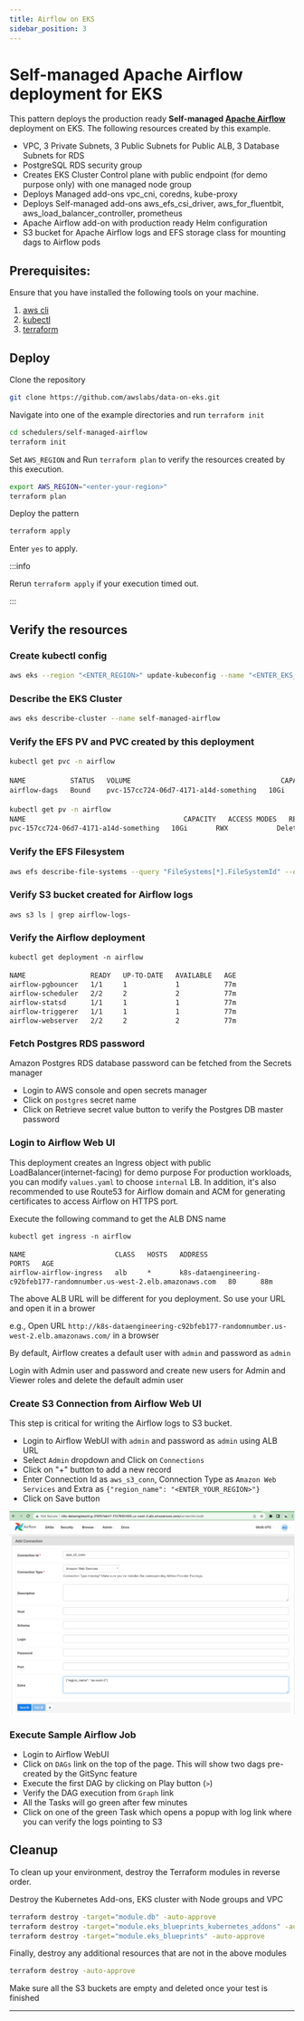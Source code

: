 ```yaml
---
title: Airflow on EKS
sidebar_position: 3
---
```


# Self-managed Apache Airflow deployment for EKS

This pattern deploys the production ready **Self-managed [Apache Airflow](https://airflow.apache.org/docs/apache-airflow/stable/)** deployment on EKS.
The following resources created by this example.

- VPC, 3 Private Subnets, 3 Public Subnets for Public ALB, 3 Database Subnets for RDS
- PostgreSQL RDS security group
- Creates EKS Cluster Control plane with public endpoint (for demo purpose only) with one managed node group
- Deploys Managed add-ons vpc_cni, coredns, kube-proxy
- Deploys Self-managed add-ons aws_efs_csi_driver, aws_for_fluentbit, aws_load_balancer_controller, prometheus
- Apache Airflow add-on with production ready Helm configuration
- S3 bucket for Apache Airflow logs and EFS storage class for mounting dags to Airflow pods

## Prerequisites:

Ensure that you have installed the following tools on your machine.

1. [aws cli](https://docs.aws.amazon.com/cli/latest/userguide/install-cliv2.html)
2. [kubectl](https://Kubernetes.io/docs/tasks/tools/)
3. [terraform](https://learn.hashicorp.com/tutorials/terraform/install-cli)

## Deploy

Clone the repository

```bash
git clone https://github.com/awslabs/data-on-eks.git
```

Navigate into one of the example directories and run `terraform init`

```bash
cd schedulers/self-managed-airflow
terraform init
```

Set `AWS_REGION` and Run `terraform plan` to verify the resources created by this execution.

```bash
export AWS_REGION="<enter-your-region>"
terraform plan
```

Deploy the pattern

```bash
terraform apply
```

Enter `yes` to apply.

:::info

Rerun `terraform apply` if your execution timed out.

:::

## Verify the resources

### Create kubectl config

```bash
aws eks --region "<ENTER_REGION>" update-kubeconfig --name "<ENTER_EKS_CLUSTER_ID>"
```

### Describe the EKS Cluster

```bash
aws eks describe-cluster --name self-managed-airflow
```

### Verify the EFS PV and PVC created by this deployment

```bash
kubectl get pvc -n airflow  

NAME           STATUS   VOLUME                                     CAPACITY   ACCESS MODES   STORAGECLASS   AGE
airflow-dags   Bound    pvc-157cc724-06d7-4171-a14d-something   10Gi       RWX            efs-sc         73m

kubectl get pv -n airflow
NAME                                       CAPACITY   ACCESS MODES   RECLAIM POLICY   STATUS   CLAIM                          STORAGECLASS   REASON   AGE
pvc-157cc724-06d7-4171-a14d-something   10Gi       RWX            Delete           Bound    airflow/airflow-dags           efs-sc                  74m

```

### Verify the EFS Filesystem

```bash
aws efs describe-file-systems --query "FileSystems[*].FileSystemId" --output text
```
### Verify S3 bucket created for Airflow logs

```bashell
aws s3 ls | grep airflow-logs-
```

### Verify the Airflow deployment

```bashell
kubectl get deployment -n airflow

NAME                READY   UP-TO-DATE   AVAILABLE   AGE
airflow-pgbouncer   1/1     1            1           77m
airflow-scheduler   2/2     2            2           77m
airflow-statsd      1/1     1            1           77m
airflow-triggerer   1/1     1            1           77m
airflow-webserver   2/2     2            2           77m

```

### Fetch Postgres RDS password

Amazon Postgres RDS database password can be fetched from the Secrets manager

- Login to AWS console and open secrets manager
- Click on `postgres` secret name
- Click on Retrieve secret value button to verify the Postgres DB master password

### Login to Airflow Web UI

This deployment creates an Ingress object with public LoadBalancer(internet-facing) for demo purpose
For production workloads, you can modify `values.yaml` to choose `internal` LB. In addition, it's also recommended to use Route53 for Airflow domain and ACM for generating certificates to access Airflow on HTTPS port.

Execute the following command to get the ALB DNS name

```bashell
kubectl get ingress -n airflow

NAME                      CLASS   HOSTS   ADDRESS                                                                PORTS   AGE
airflow-airflow-ingress   alb     *       k8s-dataengineering-c92bfeb177-randomnumber.us-west-2.elb.amazonaws.com   80      88m

```

The above ALB URL will be different for you deployment. So use your URL and open it in a brower

e.g., Open URL `http://k8s-dataengineering-c92bfeb177-randomnumber.us-west-2.elb.amazonaws.com/` in a browser


By default, Airflow creates a default user with `admin` and password as `admin`

Login with Admin user and password and create new users for Admin and Viewer roles and delete the default admin user

### Create S3 Connection from Airflow Web UI

This step is critical for writing the Airflow logs to S3 bucket.

- Login to Airflow WebUI with `admin` and password as `admin` using ALB URL
- Select `Admin` dropdown and Click on `Connections`
- Click on "+" button to add a new record
- Enter Connection Id as `aws_s3_conn`, Connection Type as `Amazon Web Services` and Extra as `{"region_name": "<ENTER_YOUR_REGION>"}`
- Click on Save button

![Airflow AWS Connection](aws_s3_conn.png)

### Execute Sample Airflow Job

- Login to Airflow WebUI
- Click on `DAGs` link on the top of the page. This will show two dags pre-created by the GitSync feature
- Execute the first DAG by clicking on Play button (`>`)
- Verify the DAG execution from `Graph` link
- All the Tasks will go green after few minutes
- Click on one of the green Task which opens a popup with log link where you can verify the logs pointing to S3

## Cleanup
To clean up your environment, destroy the Terraform modules in reverse order.

Destroy the Kubernetes Add-ons, EKS cluster with Node groups and VPC

```bash
terraform destroy -target="module.db" -auto-approve
terraform destroy -target="module.eks_blueprints_kubernetes_addons" -auto-approve
terraform destroy -target="module.eks_blueprints" -auto-approve
```

Finally, destroy any additional resources that are not in the above modules

```bash
terraform destroy -auto-approve
```
Make sure all the S3 buckets are empty and deleted once your test is finished

---
